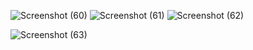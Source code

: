![Screenshot (60)](https://github.com/user-attachments/assets/3ca67092-ee03-4c6b-8498-585eafe95290)
![Screenshot (61)](https://github.com/user-attachments/assets/231bf2b0-b0eb-4cfa-b804-91f515cd1c88)
![Screenshot (62)](https://github.com/user-attachments/assets/e9dbef65-1566-4f31-a6cb-1db789423079)

![Screenshot (63)](https://github.com/user-attachments/assets/26deb05a-b621-48bf-9940-870549d50511)
